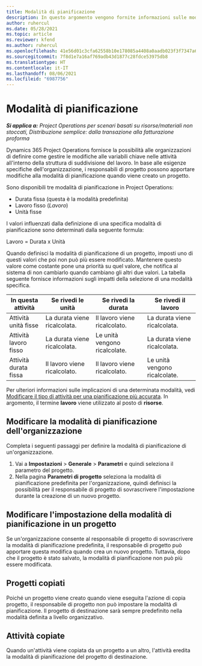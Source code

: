 ```yaml
---
title: Modalità di pianificazione
description: In questo argomento vengono fornite informazioni sulle modalità di pianificazione.
author: ruhercul
ms.date: 05/28/2021
ms.topic: article
ms.reviewer: kfend
ms.author: ruhercul
ms.openlocfilehash: 41e56d01c3cfa62558b10e178085a4408a0aadb023f3f7347a61d121f542bb08
ms.sourcegitcommit: 7f8d1e7a16af769adb43d1877c28fdce53975db8
ms.translationtype: HT
ms.contentlocale: it-IT
ms.lasthandoff: 08/06/2021
ms.locfileid: "6987756"
---
```

# <a name="scheduling-modes"></a>Modalità di pianificazione

_**Si applica a:** Project Operations per scenari basati su risorse/materiali non stoccati, Distribuzione semplice: dalla transazione alla fatturazione proforma_


Dynamics 365 Project Operations fornisce la possibilità alle organizzazioni di definire come gestire le modifiche alle variabili chiave nelle attività all'interno della struttura di suddivisione del lavoro. In base alle esigenze specifiche dell'organizzazione, i responsabili di progetto possono apportare modifiche alla modalità di pianificazione quando viene creato un progetto.

Sono disponibili tre modalità di pianificazione in Project Operations:

  - Durata fissa (questa è la modalità predefinita)
  - Lavoro fisso (*Lavoro*)
  - Unità fisse

I valori influenzati dalla definizione di una specifica modalità di pianificazione sono determinati dalla seguente formula:

  Lavoro = Durata x Unità

Quando definisci la modalità di pianificazione di un progetto, imposti uno di questi valori che poi non può più essere modificato. Mantenere questo valore come costante pone una priorità su quel valore, che notifica al sistema di non cambiarlo quando cambiano gli altri due valori. La tabella seguente fornisce informazioni sugli impatti della selezione di una modalità specifica.

| **In questa attività**             | **Se rivedi le unità**   | **Se rivedi la durata** | **Se rivedi il lavoro**  |
|----------------------|---------------------------|----------------------------|---------------------------|
| Attività unità fisse     | La durata viene ricalcolata. | Il lavoro viene ricalcolato.    | La durata viene ricalcolata. |
| Attività lavoro fisso    | La durata viene ricalcolata. | Le unità vengono ricalcolate.    | La durata viene ricalcolata. |
| Attività durata fissa  | Il lavoro viene ricalcolato.   | Il lavoro viene ricalcolato.    | Le unità vengono ricalcolate.   |

Per ulteriori informazioni sulle implicazioni di una determinata modalità, vedi [Modificare il tipo di attività per una pianificazione più accurata](https://support.microsoft.com/en-us/office/change-the-task-type-for-more-accurate-scheduling-b0b969ad-45bc-4e9e-8967-435587548a72). In argomento, il termine **lavoro** viene utilizzato al posto di **risorse**.

## <a name="change-the-organizations-scheduling-mode"></a>Modificare la modalità di pianificazione dell'organizzazione

Completa i seguenti passaggi per definire la modalità di pianificazione di un'organizzazione.

1. Vai a **Impostazioni** \> **Generale** \> **Parametri** e quindi seleziona il parametro del progetto. 
2. Nella pagina **Parametri di progetto** seleziona la modalità di pianificazione predefinita per l'organizzazione, quindi definisci la possibilità per il responsabile di progetto di sovrascrivere l'impostazione durante la creazione di un nuovo progetto.

## <a name="change-the-scheduling-mode-setting-on-a-project"></a>Modificare l'impostazione della modalità di pianificazione in un progetto

Se un'organizzazione consente al responsabile di progetto di sovrascrivere la modalità di pianificazione predefinita, il responsabile di progetto può apportare questa modifica quando crea un nuovo progetto. Tuttavia, dopo che il progetto è stato salvato, la modalità di pianificazione non può più essere modificata.

## <a name="copied-projects"></a>Progetti copiati

Poiché un progetto viene creato quando viene eseguita l'azione di copia progetto, il responsabile di progetto non può impostare la modalità di pianificazione. Il progetto di destinazione sarà sempre predefinito nella modalità definita a livello organizzativo.

## <a name="copied-tasks"></a>Attività copiate

Quando un'attività viene copiata da un progetto a un altro, l'attività eredita la modalità di pianificazione del progetto di destinazione.
